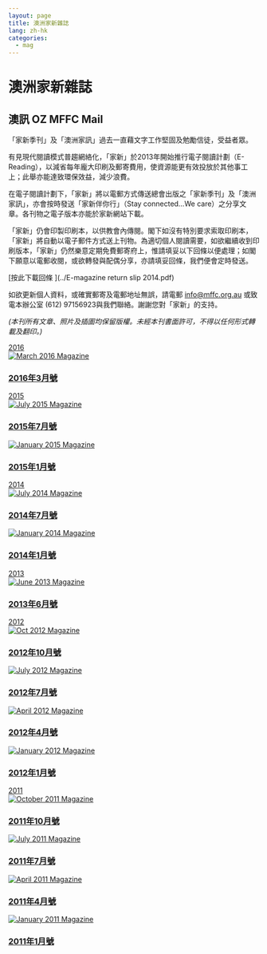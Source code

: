 ```yaml
---
layout: page
title: 澳洲家新雜誌
lang: zh-hk
categories:
  - mag
---
```

澳洲家新雜誌
========

澳訊 OZ MFFC Mail
-----------------

「家新季刊」及「澳洲家訊」過去一直藉文字工作堅固及勉勵信徒，受益者眾。  

有見現代閱讀模式普趨網絡化，「家新」於2013年開始推行電子閱讀計劃（E-Reading），以減省每年龐大印刷及郵寄費用，使資源能更有效投放於其他事工上；此舉亦能達致環保效益，減少浪費。  

在電子閱讀計劃下，「家新」將以電郵方式傳送總會出版之「家新季刊」及「澳洲家訊」，亦會按時發送「家新伴你行」（Stay
connected…We care）之分享文章。各刊物之電子版本亦能於家新網站下載。  

「家新」仍會印製印刷本，以供教會內傳閱。閣下如沒有特別要求索取印刷本，「家新」將自動以電子郵件方式送上刊物。為適切個人閱讀需要，如欲繼續收到印刷版本，「家新」仍然樂意定期免費郵寄府上，惟請填妥以下回條以便處理；如閣下願意以電郵收閱，或欲轉發與配偶分享，亦請填妥回條，我們便會定時發送。  

[按此下載回條 <span class="glyphicon glyphicon-download-alt"></span>](../E-magazine return slip 2014.pdf)

如欲更新個人資料，或確實郵寄及電郵地址無誤，請電郵 <info@mffc.org.au>
或致電本辦公室 (612) 97156923與我們聯絡。謝謝您對「家新」的支持。

_(本刊所有文章、照片及插圖均保留版權。未經本刊書面許可，不得以任何形式轉載及翻印。)_



<div class="row">
<div class="panel-group " id="mag-panel">
<div class="panel panel-default">
<div class="panel-heading">
<a data-toggle="collapse" data-parent="#mag-panel" href="#collapse2016">2016</a>
</div>
<div id="collapse2016">
<div class="panel-body">
<a href="../Au_Newsletter_Mar2016 NEW.pdf">
<div class="col-sm-6 col-md-3">
<div class="thumbnail">
<img class="img-responsive" alt="March 2016 Magazine" src="../Au_Newsletter_Mar2016.jpg">
<div class="caption">
<h3>2016年3月號</h3>
</div>
</div>
</div>
</a>
</div>
</div>
</div>
<div class="panel panel-default">
<div class="panel-heading">
<a data-toggle="collapse" data-parent="#mag-panel" href="#collapse2015">2015</a>
</div>
<div id="collapse2015">
<div class="panel-body">
<a href="../Au_Newsletter_Jul2015.pdf">
<div class="col-sm-6 col-md-3">
<div class="thumbnail">
<img class="img-responsive" alt="July 2015 Magazine" src="../Au_Newsletter_Jul2015.jpg">
<div class="caption">
<h3>2015年7月號</h3>
</div>
</div>
</div>
</a>
<a href="../Au_Newsletter_Jan2015.pdf">
<div class="col-sm-6 col-md-3">
<div class="thumbnail">
<img class="img-responsive" alt="January 2015 Magazine" src="../Au_Newsletter_Jan2015.jpg">
<div class="caption">
<h3>2015年1月號</h3>
</div>
</div>
</div>
</a>
</div>
</div>
</div>
<div class="panel panel-default">
<div class="panel-heading">
<a data-toggle="collapse" data-parent="#mag-panel" href="#collapse2014">2014</a>
</div>
<div id="collapse2014">
<div class="panel-body">
<a href="../Au_Newsletter_Jul2014.pdf">
<div class="col-sm-6 col-md-3">
<div class="thumbnail">
<img class="img-responsive" alt="July 2014 Magazine" src="../Au_Newsletter_Jul2014.jpg">
<div class="caption">
<h3>2014年7月號</h3>
</div>
</div>
</div>
</a>
<a href="../Au_Newsletter_Jan2014.pdf">
<div class="col-sm-6 col-md-3">
<div class="thumbnail">
<img class="img-responsive" alt="January 2014 Magazine" src="../Au_Newsletter_Jan2014.jpg">
<div class="caption">
<h3>2014年1月號</h3>
</div>
</div>
</div>
</a>
</div>
</div>
</div>
<div class="panel panel-default">
<div class="panel-heading">
<a data-toggle="collapse" data-parent="#mag-panel" href="#collapse2013">2013</a>
</div>
<div id="collapse2013">
<div class="panel-body">
<a href="../Au_Newsletter_Jun2013.pdf">
<div class="col-sm-6 col-md-3">
<div class="thumbnail">
<img class="img-responsive" alt="June 2013 Magazine" src="../2013Juna.png">
<div class="caption">
<h3>2013年6月號</h3>
</div>
</div>
</div>
</a>
</div>
</div>
</div>
<div class="panel panel-default">
<div class="panel-heading">
<a data-toggle="collapse" data-parent="#mag-panel" href="#collapse2012">2012</a>
</div>
<div id="collapse2012">
<div class="panel-body">
<a href="../Au_Newsletter_Oct2012.pdf">
<div class="col-sm-6 col-md-3">
<div class="thumbnail">
<img class="img-responsive" alt="Oct 2012 Magazine" src="../2012Oct.png">
<div class="caption">
<h3>2012年10月號</h3>
</div>
</div>
</div>
</a>
<a href="../Au_Newsletter_Jul2012.pdf">
<div class="col-sm-6 col-md-3">
<div class="thumbnail">
<img class="img-responsive" alt="July 2012 Magazine" src="../2012Jul.png">
<div class="caption">
<h3>2012年7月號</h3>
</div>
</div>
</div>
</a>
<a href="../Au_Newsletter_Apr2012.pdf">
<div class="col-sm-6 col-md-3">
<div class="thumbnail">
<img class="img-responsive" alt="April 2012 Magazine" src="../2012April.png">
<div class="caption">
<h3>2012年4月號</h3>
</div>
</div>
</div>
</a>
<a href="../Au_Newsletter_Jan2012.pdf">
<div class="col-sm-6 col-md-3">
<div class="thumbnail">
<img class="img-responsive" alt="January 2012 Magazine" src="../2012Jan.png">
<div class="caption">
<h3>2012年1月號</h3>
</div>
</div>
</div>
</a>
</div>
</div>
</div>
<div class="panel panel-default">
<div class="panel-heading">
<a data-toggle="collapse" data-parent="#mag-panel" href="#collapse2011">2011</a>
</div>
<div id="collapse2011" class="collapse">
<div class="panel-body">
<a href="../Au_Newsletter_Oct2011.pdf">
<div class="col-sm-6 col-md-3">
<div class="thumbnail">
<img class="img-responsive" alt="October 2011 Magazine" src="../Au_Newsletter_Oct2011_Page_1-Small.jpg">
<div class="caption">
<h3>2011年10月號</h3>
</div>
</div>
</div>
</a>
<a href="../Au_Newsletter_Jul2011.pdf">
<div class="col-sm-6 col-md-3">
<div class="thumbnail">
<img class="img-responsive" alt="July 2011 Magazine" src="../Au_Newsletter_Jul2011_Page_1-Small.jpg">
<div class="caption">
<h3>2011年7月號</h3>
</div>
</div>
</div>
</a>
<a href="../Au_Newsletter_Apr2011.pdf">
<div class="col-sm-6 col-md-3">
<div class="thumbnail">
<img class="img-responsive" alt="April 2011 Magazine" src="../Au_Newsletter_Apr2011_Page_1 Small.jpg">
<div class="caption">
<h3>2011年4月號</h3>
</div>
</div>
</div>
</a>
<a href="../Au_Newsletter_Jan2011.pdf">
<div class="col-sm-6 col-md-3">
<div class="thumbnail">
<img class="img-responsive" alt="January 2011 Magazine" src="../Au_Newsletter_Jan2011_Page_1.jpg">
<div class="caption">
<h3>2011年1月號</h3>
</div>
</div>
</div>
</a>
</div>
</div>
</div>
</div>
</div>
</div>
</div>

　

　
